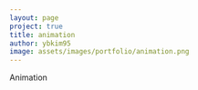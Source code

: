 ```yaml
---
layout: page
project: true
title: animation
author: ybkim95
image: assets/images/portfolio/animation.png
---
```


Animation